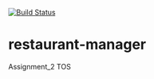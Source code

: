 [![Build Status](https://travis-ci.com/giacomogreggio/restaurant-manager.svg?branch=master)](https://travis-ci.com/giacomogreggio/restaurant-manager)

# restaurant-manager
Assignment_2 TOS
